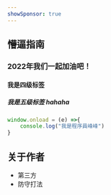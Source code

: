 ```yaml
---
showSponsor: true
---
```


## 懵逼指南

### 2022年我们一起加油吧！

#### 我是四级标签

##### 我是五级标签 hahaha


```javascript
window.onload = (e) =>{
    console.log("我是程序員峰峰")
}
```

## 关于作者

- 第三方
- 防守打法